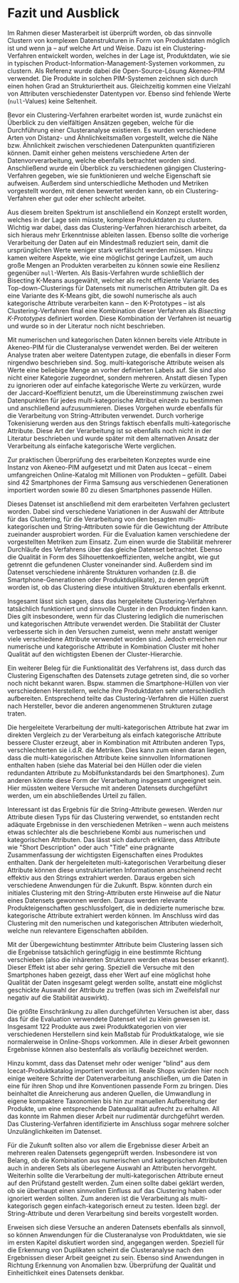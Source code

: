 # Fazit und Ausblick

Im Rahmen dieser Masterarbeit ist überprüft worden, ob das sinnvolle Clustern von komplexen Datenstrukturen in Form von Produktdaten möglich ist und wenn ja – auf welche Art und Weise. Dazu ist ein Clustering-Verfahren entwickelt worden, welches in der Lage ist, Produktdaten, wie sie in typischen Product-Information-Management-Systemen vorkommen, zu clustern. Als Referenz wurde dabei die Open-Source-Lösung Akeneo-PIM verwendet. Die Produkte in solchen PIM-Systemen zeichnen sich durch einen hohen Grad an Strukturiertheit aus. Gleichzeitig kommen eine Vielzahl von Attributen verschiedenster Datentypen vor. Ebenso sind fehlende Werte (`null`-Values) keine Seltenheit.

Bevor ein Clustering-Verfahren erarbeitet worden ist, wurde zunächst ein Überblick zu den vielfältigen Ansätzen gegeben, welche für die Durchführung einer Clusteranalyse existieren. Es wurden verschiedene Arten von Distanz- und Ähnlichkeitsmaßen vorgestellt, welche die Nähe bzw. Ähnlichkeit zwischen verschiedenen Datenpunkten quantifizieren können. Damit einher gehen meistens verschiedene Arten der Datenvorverarbeitung, welche ebenfalls betrachtet worden sind. Anschließend wurde ein Überblick zu verschiedenen gängigen Clustering-Verfahren gegeben, wie sie funktionieren und welche Eigenschaft sie aufweisen. Außerdem sind unterschiedliche Methoden und Metriken vorgestellt worden, mit denen bewertet werden kann, ob ein Clustering-Verfahren eher gut oder eher schlecht arbeitet.

Aus diesem breiten Spektrum ist anschließend ein Konzept erstellt worden, welches in der Lage sein müsste, komplexe Produktdaten zu clustern. Wichtig war dabei, dass das Clustering-Verfahren hierarchisch arbeitet, da sich hieraus mehr Erkenntnisse ableiten lassen. Ebenso sollte die vorherige Verarbeitung der Daten auf ein Mindestmaß reduziert sein, damit die ursprünglichen Werte weniger stark verfälscht werden müssen. Hinzu kamen weitere Aspekte, wie eine möglichst geringe Laufzeit, um auch große Mengen an Produkten verarbeiten zu können sowie eine Resilienz gegenüber `null`-Werten. Als Basis-Verfahren wurde schließlich der Bisecting K-Means ausgewählt, welcher als recht effiziente Variante des Top-down-Clusterings für Datensets mit numerischen Attributen gilt. Da es eine Variante des K-Means gibt, die sowohl numerische als auch kategorische Attribute verarbeiten kann – den K-Prototypes – ist als Clustering-Verfahren final eine Kombination dieser Verfahren als *Bisecting K-Prototypes* definiert worden. Diese Kombination der Verfahren ist neuartig und wurde so in der Literatur noch nicht beschrieben.

Mit numerischen und kategorischen Daten können bereits viele Attribute in Akeneo-PIM für die Clusteranalyse verwendet werden. Bei der weiteren Analyse traten aber weitere Datentypen zutage, die ebenfalls in dieser Form nirgendwo beschrieben sind. Sog. multi-kategorische Attribute weisen als Werte eine beliebige Menge an vorher definierten Labels auf. Sie sind also nicht einer Kategorie zugeordnet, sondern mehreren. Anstatt diesen Typen zu ignorieren oder auf einfache kategorische Werte zu verkürzen, wurde der Jaccard-Koeffizient benutzt, um die Übereinstimmung zwischen zwei Datenpunkten für jedes multi-kategorische Attribut einzeln zu bestimmen und anschließend aufzusummieren. Dieses Vorgehen wurde ebenfalls für die Verarbeitung von String-Attributen verwendet. Durch vorherige Tokenisierung werden aus den Strings faktisch ebenfalls multi-kategorische Attribute. Diese Art der Verarbeitung ist so ebenfalls noch nicht in der Literatur beschrieben und wurde später mit dem alternativen Ansatz der Verarbeitung als einfache kategorische Werte verglichen.

Zur praktischen Überprüfung des erarbeiteten Konzeptes wurde eine Instanz von Akeneo-PIM aufgesetzt und mit Daten aus Icecat – einem umfangreichen Online-Katalog mit Millionen von Produkten – gefüllt. Dabei sind $42$ Smartphones der Firma Samsung aus verschiedenen Generationen importiert worden sowie $80$ zu diesen Smartphones passende Hüllen.

Dieses Datenset ist anschließend mit dem erarbeiteten Verfahren geclustert worden. Dabei sind verschiedene Variationen in der Auswahl der Attribute für das Clustering, für die Verarbeitung von den besagten multi-kategorischen und String-Attributen sowie für die Gewichtung der Attribute zueinander ausprobiert worden. Für die Evaluation kamen verschiedene der vorgestellten Metriken zum Einsatz. Zum einen wurde die Stabilität mehrerer Durchläufe des Verfahrens über das gleiche Datenset betrachtet. Ebenso die Qualität in Form des Silhouettenkoeffizienten, welche angibt, wie gut getrennt die gefundenen Cluster voneinander sind. Außerdem sind im Datenset verschiedene inhärente Strukturen vorhanden (z.B. die Smartphone-Generationen oder Produktduplikate), zu denen geprüft worden ist, ob das Clustering diese intuitiven Strukturen ebenfalls erkennt.

Insgesamt lässt sich sagen, dass das hergeleitete Clustering-Verfahren tatsächlich funktioniert und sinnvolle Cluster in den Produkten finden kann. Dies gilt insbesondere, wenn für das Clustering lediglich die numerischen und kategorischen Attribute verwendet werden. Die Stabilität der Cluster verbesserte sich in den Versuchen zumeist, wenn mehr anstatt weniger viele verschiedene Attribute verwendet worden sind. Jedoch erreichen nur numerische und kategorische Attribute in Kombination Cluster mit hoher Qualität auf den wichtigsten Ebenen der Cluster-Hierarchie.

Ein weiterer Beleg für die Funktionalität des Verfahrens ist, dass durch das Clustering Eigenschaften des Datensets zutage getreten sind, die so vorher noch nicht bekannt waren. Bspw. stammen die Smartphone-Hüllen von vier verschiedenen Herstellern, welche ihre Produktdaten sehr unterschiedlich aufbereiten. Entsprechend teilte das Clustering-Verfahren die Hüllen zuerst nach Hersteller, bevor die anderen angenommenen Strukturen zutage traten.

Die hergeleitete Verarbeitung der multi-kategorischen Attribute hat zwar im direkten Vergleich zu der Verarbeitung als einfach kategorische Attribute bessere Cluster erzeugt, aber in Kombination mit Attributen anderen Typs, verschlechterten sie i.d.R. die Metriken. Dies kann zum einen daran liegen, dass die multi-kategorischen Attribute keine sinnvollen Informationen enthalten haben (siehe das Material bei den Hüllen oder die vielen redundanten Attribute zu Mobilfunkstandards bei den Smartphones). Zum anderen könnte diese Form der Verarbeitung insgesamt ungeeignet sein. Hier müssten weitere Versuche mit anderen Datensets durchgeführt werden, um ein abschließendes Urteil zu fällen.

Interessant ist das Ergebnis für die String-Attribute gewesen. Werden nur Attribute diesen Typs für das Clustering verwendet, so entstanden recht adäquate Ergebnisse in den verschiedenen Metriken – wenn auch meistens etwas schlechter als die beschriebene Kombi aus numerischen und kategorischen Attributen. Das lässt sich dadurch erklären, dass Attribute wie "Short Description" oder auch "Title" eine prägnante Zusammenfassung der wichtigsten Eigenschaften eines Produktes enthalten. Dank der hergeleiteten multi-kategorischen Verarbeitung dieser Attribute können diese unstrukturierten Informationen anscheinend recht effektiv aus den Strings extrahiert werden. Daraus ergeben sich verschiedene Anwendungen für die Zukunft. Bspw. könnten durch ein initiales Clustering mit den String-Attributen erste Hinweise auf die Natur eines Datensets gewonnen werden. Daraus werden relevante Produkteigenschaften geschlussfolgert, die in dedizierte numerische bzw. kategorische Attribute extrahiert werden können. Im Anschluss wird das Clustering mit den numerischen und kategorischen Attributen wiederholt, welche nun relevantere Eigenschaften abbilden.

Mit der Übergewichtung bestimmter Attribute beim Clustering lassen sich die Ergebnisse tatsächlich geringfügig in eine bestimmte Richtung verschieben (also die inhärenten Strukturen werden etwas besser erkannt). Dieser Effekt ist aber sehr gering. Speziell die Versuche mit den Smartphones haben gezeigt, dass eher Wert auf eine möglichst hohe Qualität der Daten insgesamt gelegt werden sollte, anstatt eine möglichst geschickte Auswahl der Attribute zu treffen (was sich im Zweifelsfall nur negativ auf die Stabilität auswirkt).

Die größte Einschränkung zu allen durchgeführten Versuchen ist aber, dass das für die Evaluation verwendete Datenset viel zu klein gewesen ist. Insgesamt $122$ Produkte aus zwei Produktkategorien von vier verschiedenen Herstellern sind kein Maßstab für Produktkataloge, wie sie normalerweise in Online-Shops vorkommen. Alle in dieser Arbeit gewonnen Ergebnisse können also bestenfalls als vorläufig bezeichnet werden.

Hinzu kommt, dass das Datenset mehr oder weniger "blind" aus dem Icecat-Produktkatalog importiert worden ist. Reale Shops würden hier noch einige weitere Schritte der Datenverarbeitung anschließen, um die Daten in eine für ihren Shop und ihre Konventionen passende Form zu bringen. Dies beinhaltet die Anreicherung aus anderen Quellen, die Umwandlung in eigene kompaktere Taxonomien bis hin zur manuellen Aufbereitung der Produkte, um eine entsprechende Datenqualität aufrecht zu erhalten. All das konnte im Rahmen dieser Arbeit nur rudimentär durchgeführt werden. Das Clustering-Verfahren identifizierte im Anschluss sogar mehrere solcher Unzulänglichkeiten im Datenset.

Für die Zukunft sollten also vor allem die Ergebnisse dieser Arbeit an mehreren realen Datensets gegengeprüft werden. Insbesondere ist von Belang, ob die Kombination aus numerischen und kategorischen Attributen auch in anderen Sets als überlegene Auswahl an Attributen hervorgeht. Weiterhin sollte die Verarbeitung der multi-kategorischen Attribute erneut auf den Prüfstand gestellt werden. Zum einen sollte dabei geklärt werden, ob sie überhaupt einen sinnvollen Einfluss auf das Clustering haben oder ignoriert werden sollten. Zum anderen ist die Verarbeitung als multi-kategorisch gegen einfach-kategorisch erneut zu testen. Ideen bzgl. der String-Attribute und deren Verarbeitung sind bereits vorgestellt worden.

Erweisen sich diese Versuche an anderen Datensets ebenfalls als sinnvoll, so können Anwendungen für die Clusteranalyse von Produktdaten, wie sie im ersten Kapitel diskutiert worden sind, angegangen werden. Speziell für die Erkennung von Duplikaten scheint die Clusteranalyse nach den Ergebnissen dieser Arbeit geeignet zu sein. Ebenso sind Anwendungen in Richtung Erkennung von Anomalien bzw. Überprüfung der Qualität und Einheitlichkeit eines Datensets denkbar.
